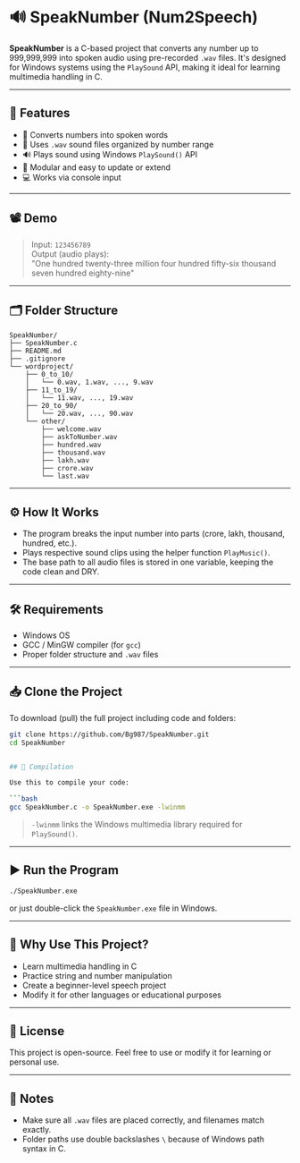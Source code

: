 # 🔊 SpeakNumber (Num2Speech)

**SpeakNumber** is a C-based project that converts any number up to 999,999,999 into spoken audio using pre-recorded `.wav` files. It's designed for Windows systems using the `PlaySound` API, making it ideal for learning multimedia handling in C.

---

## 🎯 Features

- 🔢 Converts numbers into spoken words
- 📁 Uses `.wav` sound files organized by number range
- 🔊 Plays sound using Windows `PlaySound()` API
- 🧩 Modular and easy to update or extend
- 💻 Works via console input

---

## 📽️ Demo

> Input: `123456789`  
> Output (audio plays):  
> "One hundred twenty-three million four hundred fifty-six thousand seven hundred eighty-nine"

---

## 🗂️ Folder Structure

```
SpeakNumber/
├── SpeakNumber.c
├── README.md
├── .gitignore
└── wordproject/
    ├── 0_to_10/
    │   └── 0.wav, 1.wav, ..., 9.wav
    ├── 11_to_19/
    │   └── 11.wav, ..., 19.wav
    ├── 20_to_90/
    │   └── 20.wav, ..., 90.wav
    └── other/
        ├── welcome.wav
        ├── askToNumber.wav
        ├── hundred.wav
        ├── thousand.wav
        ├── lakh.wav
        ├── crore.wav
        └── last.wav
```

---

## ⚙️ How It Works

- The program breaks the input number into parts (crore, lakh, thousand, hundred, etc.).
- Plays respective sound clips using the helper function `PlayMusic()`.
- The base path to all audio files is stored in one variable, keeping the code clean and DRY.

---

## 🛠️ Requirements

- Windows OS
- GCC / MinGW compiler (for `gcc`)
- Proper folder structure and `.wav` files

---

## 📥 Clone the Project

To download (pull) the full project including code and folders:

```bash
git clone https://github.com/Bg987/SpeakNumber.git
cd SpeakNumber


## 🧪 Compilation

Use this to compile your code:

```bash
gcc SpeakNumber.c -o SpeakNumber.exe -lwinmm
```

> `-lwinmm` links the Windows multimedia library required for `PlaySound()`.

---

## ▶️ Run the Program

```bash
./SpeakNumber.exe
```

or just double-click the `SpeakNumber.exe` file in Windows.

---

## 🧠 Why Use This Project?

- Learn multimedia handling in C
- Practice string and number manipulation
- Create a beginner-level speech project
- Modify it for other languages or educational purposes

---

## 📝 License

This project is open-source. Feel free to use or modify it for learning or personal use.

---

## 📌 Notes

- Make sure all `.wav` files are placed correctly, and filenames match exactly.
- Folder paths use double backslashes `\` because of Windows path syntax in C.
